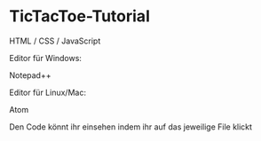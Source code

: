 # TicTacToe-Tutorial

HTML / CSS / JavaScript

Editor für Windows:

Notepad++

Editor für Linux/Mac:

Atom

Den Code könnt ihr einsehen indem ihr auf das jeweilige File klickt
